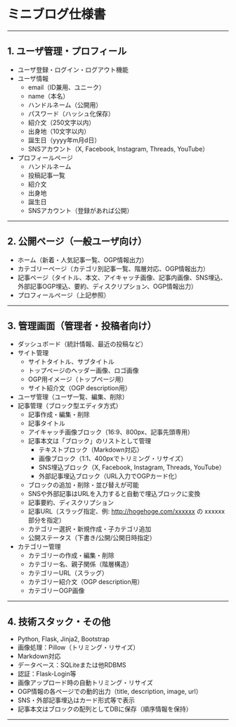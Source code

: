 # ミニブログ仕様書

---

## 1. ユーザ管理・プロフィール

- ユーザ登録・ログイン・ログアウト機能
- ユーザ情報  
  - email（ID兼用、ユニーク）  
  - name（本名）  
  - ハンドルネーム（公開用）  
  - パスワード（ハッシュ化保存）  
  - 紹介文（250文字以内）  
  - 出身地（10文字以内）  
  - 誕生日（yyyy年m月d日）  
  - SNSアカウント（X, Facebook, Instagram, Threads, YouTube）  
- プロフィールページ  
  - ハンドルネーム  
  - 投稿記事一覧  
  - 紹介文  
  - 出身地  
  - 誕生日  
  - SNSアカウント（登録があれば公開）

---

## 2. 公開ページ（一般ユーザ向け）

- ホーム（新着・人気記事一覧、OGP情報出力）
- カテゴリーページ（カテゴリ別記事一覧、階層対応、OGP情報出力）
- 記事ページ（タイトル、本文、アイキャッチ画像、記事内画像、SNS埋込、外部記事OGP埋込、要約、ディスクリプション、OGP情報出力）
- プロフィールページ（上記参照）

---

## 3. 管理画面（管理者・投稿者向け）

- ダッシュボード（統計情報、最近の投稿など）
- サイト管理  
  - サイトタイトル、サブタイトル  
  - トップページのヘッダー画像、ロゴ画像  
  - OGP用イメージ（トップページ用）  
  - サイト紹介文（OGP description用）
- ユーザ管理（ユーザ一覧、編集、削除）
- 記事管理（ブロック型エディタ方式）
  - 記事作成・編集・削除
  - 記事タイトル
  - アイキャッチ画像ブロック（16:9、800px、記事先頭専用）
  - 記事本文は「ブロック」のリストとして管理
    - テキストブロック（Markdown対応）
    - 画像ブロック（1:1、400pxでトリミング・リサイズ）
    - SNS埋込ブロック（X, Facebook, Instagram, Threads, YouTube）
    - 外部記事埋込ブロック（URL入力でOGPカード化）
  - ブロックの追加・削除・並び替えが可能
  - SNSや外部記事はURLを入力すると自動で埋込ブロックに変換
  - 記事要約、ディスクリプション
  - 記事URL（スラッグ指定、例: http://hogehoge.com/xxxxxx の xxxxxx 部分を指定）
  - カテゴリー選択・新規作成・子カテゴリ追加
  - 公開ステータス（下書き/公開/公開日時指定）
- カテゴリー管理  
  - カテゴリーの作成・編集・削除  
  - カテゴリー名、親子関係（階層構造）  
  - カテゴリーURL（スラッグ）  
  - カテゴリー紹介文（OGP description用）  
  - カテゴリーOGP画像

---

## 4. 技術スタック・その他

- Python, Flask, Jinja2, Bootstrap
- 画像処理：Pillow（トリミング・リサイズ）
- Markdown対応
- データベース：SQLiteまたは他RDBMS
- 認証：Flask-Login等
- 画像アップロード時の自動トリミング・リサイズ
- OGP情報の各ページでの動的出力（title, description, image, url）
- SNS・外部記事埋込はカード形式等で表示
- 記事本文はブロックの配列としてDBに保存（順序情報を保持）

---